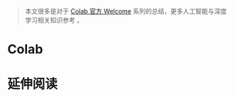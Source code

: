 > 本文很多是对于 [Colab 官方 Welcome](https://colab.research.google.com/notebooks) 系列的总结，更多人工智能与深度学习相关知识参考 []()。

# Colab

# 延伸阅读
